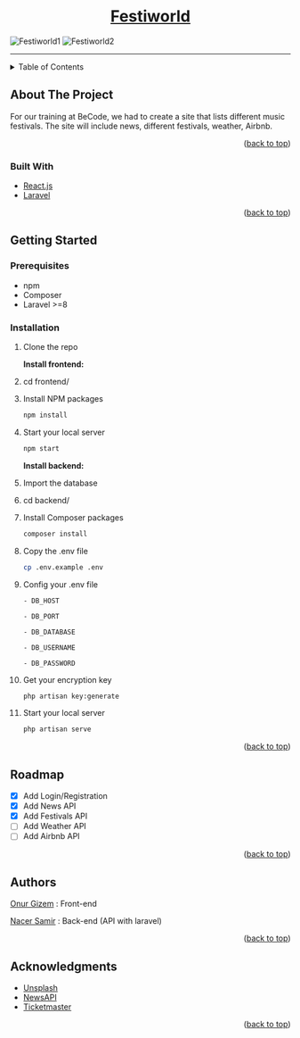 <div align="center">
    <h1 style="text-decoration:underline">Festiworld</h1>
</div>

![Festiworld1](https://i.ibb.co/QM0DqGZ/festiworld1.png)
![Festiworld2](https://i.ibb.co/Ld7HPLc/festiworld2.png)

---

<!-- TABLE OF CONTENTS -->
<details>
  <summary>Table of Contents</summary>
  <ol>
    <li>
      <a href="#about-the-project">About The Project</a>
      <ul>
        <li><a href="#built-with">Built With</a></li>
      </ul>
    </li>
    <li>
      <a href="#getting-started">Getting Started</a>
      <ul>
        <li><a href="#prerequisites">Prerequisites</a></li>
        <li><a href="#installation">Installation</a></li>
      </ul>
    </li>
    <li><a href="#roadmap">Roadmap</a></li>
    <li><a href="#authors">Authors</a></li>
    <li><a href="#acknowledgments">Acknowledgments</a></li>
  </ol>
</details>



<!-- ABOUT THE PROJECT -->
## About The Project

For our training at BeCode, we had to create a site that lists different music festivals. The site will include news, different festivals, weather, Airbnb. 


<p align="right">(<a href="#top">back to top</a>)</p>


### Built With

* [React.js](https://reactjs.org/)
* [Laravel](https://laravel.com)

<p align="right">(<a href="#top">back to top</a>)</p>


<!-- GETTING STARTED -->
## Getting Started

### Prerequisites

* npm
* Composer
* Laravel >=8
    

### Installation

1. Clone the repo

    **Install frontend:**

2. cd frontend/
   
3. Install NPM packages
   ```sh
   npm install
   ```
4. Start your local server
   ```sh
   npm start
   ```
    **Install backend:**

5. Import the database 

6. cd backend/

7. Install Composer packages
    ```sh
    composer install
    ```

8. Copy the .env file
    ```sh
    cp .env.example .env
    ```

9. Config your .env file
    ```
    - DB_HOST

    - DB_PORT 

    - DB_DATABASE 

    - DB_USERNAME  

    - DB_PASSWORD 
    ```

10. Get your encryption key
    ```sh
    php artisan key:generate
    ```
11. Start your local server
    ```sh
    php artisan serve
    ```

<p align="right">(<a href="#top">back to top</a>)</p>


<!-- ROADMAP -->
## Roadmap

- [x] Add Login/Registration
- [x] Add News API
- [x] Add Festivals API
- [ ] Add Weather API
- [ ] Add Airbnb API

<p align="right">(<a href="#top">back to top</a>)</p>


<!-- Authors -->
## Authors

[Onur Gizem](https://github.com/GizemOnur) : Front-end

[Nacer Samir](https://github.com/nass22) : Back-end (API with laravel)

<p align="right">(<a href="#top">back to top</a>)</p>


<!-- ACKNOWLEDGMENTS -->
## Acknowledgments


* [Unsplash](https://unsplash.com)
* [NewsAPI](https://newsapi.org/)
* [Ticketmaster](https://ticketmaster.com)


<p align="right">(<a href="#top">back to top</a>)</p>
